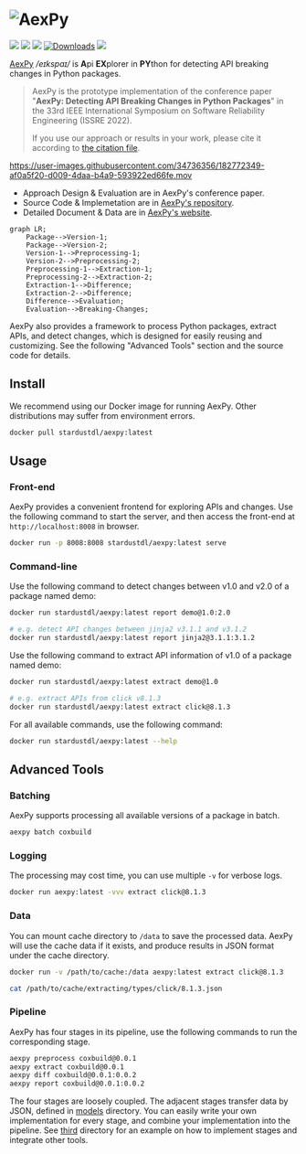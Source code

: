 # ![AexPy](https://socialify.git.ci/StardustDL/aexpy/image?description=1&font=Bitter&forks=1&issues=1&language=1&owner=1&pulls=1&stargazers=1&theme=Light "AexPy")

[![](https://github.com/StardustDL/aexpy/workflows/CI/badge.svg)](https://github.com/StardustDL/aexpy/actions) [![](https://img.shields.io/github/license/StardustDL/aexpy.svg)](https://github.com/StardustDL/coxbuild/blob/master/LICENSE) [![](https://img.shields.io/pypi/v/aexpy)](https://pypi.org/project/aexpy/) [![Downloads](https://pepy.tech/badge/aexpy?style=flat)](https://pepy.tech/project/aexpy) [![](https://img.shields.io/docker/pulls/stardustdl/aexpy?style=flat)](https://hub.docker.com/r/stardustdl/aexpy)

[AexPy](https://aexpy.netlify.app) */eɪkspaɪ/* is **A**pi **EX**plorer in **PY**thon for detecting API breaking changes in Python packages.

> AexPy is the prototype implementation of the conference paper "**AexPy: Detecting API Breaking Changes in Python Packages**" in the 33rd IEEE International Symposium on Software Reliability Engineering (ISSRE 2022).
> 
> If you use our approach or results in your work, please cite it according to [the citation file](https://github.com/StardustDL/aexpy/blob/main/CITATIONS.bib).

https://user-images.githubusercontent.com/34736356/182772349-af0a5f20-d009-4daa-b4a9-593922ed66fe.mov

- Approach Design & Evaluation are in AexPy's conference paper.
- Source Code & Implemetation are in [AexPy's repository](https://github.com/StardustDL/aexpy).
- Detailed Document & Data are in [AexPy's website](https://aexpy.netlify.app/).

```mermaid
graph LR;
    Package-->Version-1;
    Package-->Version-2;
    Version-1-->Preprocessing-1;
    Version-2-->Preprocessing-2;
    Preprocessing-1-->Extraction-1;
    Preprocessing-2-->Extraction-2;
    Extraction-1-->Difference;
    Extraction-2-->Difference;
    Difference-->Evaluation;
    Evaluation-->Breaking-Changes;
```

AexPy also provides a framework to process Python packages, extract APIs, and detect changes, which is designed for easily reusing and customizing. See the following "Advanced Tools" section and the source code for details.

## Install

We recommend using our Docker image for running AexPy. Other distributions may suffer from environment errors.

```sh
docker pull stardustdl/aexpy:latest
```

## Usage

### Front-end

AexPy provides a convenient frontend for exploring APIs and changes. Use the following command to start the server, and then access the front-end at `http://localhost:8008` in browser.

```sh
docker run -p 8008:8008 stardustdl/aexpy:latest serve
```

### Command-line

Use the following command to detect changes between v1.0 and v2.0 of a package named demo:

```sh
docker run stardustdl/aexpy:latest report demo@1.0:2.0

# e.g. detect API changes between jinja2 v3.1.1 and v3.1.2
docker run stardustdl/aexpy:latest report jinja2@3.1.1:3.1.2
```

Use the following command to extract API information of v1.0 of a package named demo:

```sh
docker run stardustdl/aexpy:latest extract demo@1.0

# e.g. extract APIs from click v8.1.3
docker run stardustdl/aexpy:latest extract click@8.1.3
```

For all available commands, use the following command:

```sh
docker run stardustdl/aexpy:latest --help
```

## Advanced Tools

### Batching

AexPy supports processing all available versions of a package in batch.

```sh
aexpy batch coxbuild
```

### Logging

The processing may cost time, you can use multiple `-v` for verbose logs.

```sh
docker run aexpy:latest -vvv extract click@8.1.3
```

### Data

You can mount cache directory to `/data` to save the processed data. AexPy will use the cache data if it exists, and produce results in JSON format under the cache directory.

```sh
docker run -v /path/to/cache:/data aexpy:latest extract click@8.1.3

cat /path/to/cache/extracting/types/click/8.1.3.json
```

### Pipeline

AexPy has four stages in its pipeline, use the following commands to run the corresponding stage.

```sh
aexpy preprocess coxbuild@0.0.1
aexpy extract coxbuild@0.0.1
aexpy diff coxbuild@0.0.1:0.0.2
aexpy report coxbuild@0.0.1:0.0.2
```

The four stages are loosely coupled. The adjacent stages transfer data by JSON, defined in [models](https://github.com/StardustDL/aexpy/blob/main/src/aexpy/models/) directory. You can easily write your own implementation for every stage, and combine your implementation into the pipeline. See [third](https://github.com/StardustDL/aexpy/blob/main/src/aexpy/third/) directory for an example on how to implement stages and integrate other tools.